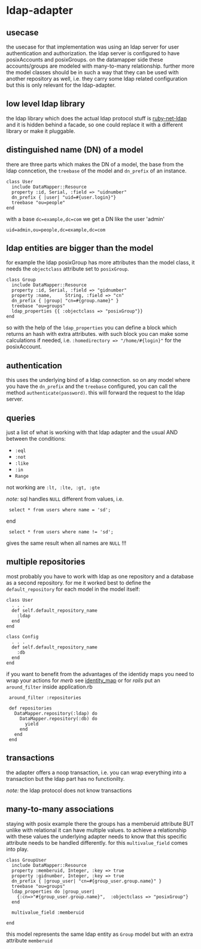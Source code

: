 ldap-adapter
============

usecase
-------

the usecase for that implementation was using an ldap server for user authentication and authorization. the ldap server is configured to have posixAccounts and posixGroups. on the datamapper side these accounts/groups are modeled with many-to-many relationship. further more the model classes should be in such a way that they can be used with another repository as well, i.e. they carry some ldap related configuration but this is only relevant for the ldap-adapter.

low level ldap library
----------------------

the ldap library which does the actual ldap protocol stuff is [ruby-net-ldap](http://rubyforge.org/projects/net-ldap/) and it is hidden behind a facade, so one could replace it with a different library or make it pluggable.

distinguished name (DN) of a model
----------------------------------

there are three parts which makes the DN of a model, the base from the ldap conncetion, the `treebase` of the model and `dn_prefix` of an instance.

    class User
      include DataMapper::Resource
      property :id, Serial, :field => "uidnumber"
      dn_prefix { |user| "uid=#{user.login}"}
      treebase "ou=people"
    end

with a base `dc=example,dc=com` we get a DN like the user 'admin'

    uid=admin,ou=people,dc=example,dc=com

ldap entities are bigger than the model
---------------------------------------

for example the ldap posixGroup has more attributes than the model class, it needs the `objectclass` attribute set to `posixGroup`.

    class Group
      include DataMapper::Resource
      property :id, Serial, :field => "gidnumber"
      property :name,     String, :field => "cn"
      dn_prefix { |group| "cn=#{group.name}" }
      treebase "ou=groups"
      ldap_properties {{ :objectclass => "posixGroup"}}
    end

so with the help of the `ldap_properties` you can define a block which returns an hash with extra attributes. with such block you can make some calculations if needed, i.e. `:homedirectory => "/home/#{login}"` for the posixAccount.

authentication
--------------

this uses the underlying bind of a ldap connection. so on any model where you have the `dn_prefix` and the `treebase` configured, you can call the method `authenticate(password)`. this will forward the request to the ldap server.

queries
-------

just a list of what is working with that ldap adapter and the usual AND between the conditions:  
                                                               
* `:eql`
* `:not`
* `:like`
* `:in`
* `Range`

not working are `:lt, :lte, :gt, :gte`

*note:* sql handles `NULL` different from values, i.e.

     select * from users where name = 'sd';

end

     select * from users where name != 'sd';

gives the same result when all names are `NULL` !!!

multiple repositories
---------------------

most probably you have to work with ldap as one repository and a database as a second repository. for me it worked best to define the `default_repository` for each model in the model itself:

    class User
      . . .     
      def self.default_repository_name
        :ldap
      end
    end

    class Config
      . . .   
      def self.default_repository_name
        :db
      end
    end

if you want to benefit from the advantages of the identidy maps you need to wrap your actions for *merb* see
[identity_map](http://www.datamapper.org/doku.php?id=docs:identity_map)
or for *rails* put an `around_filter` inside application.rb

     around_filter :repositories
     
     def repositories
       DataMapper.repository(:ldap) do
         DataMapper.repository(:db) do
           yield
         end 
       end 
     end
     
transactions
------------

the adapter offers a noop transaction, i.e. you can wrap everything into a transaction but the ldap part has no functionilty.

*note:* the ldap protocol does not know transactions

many-to-many associations
-------------------------

staying with posix example there the groups has a memberuid attribute BUT unlike with relational it can have multiple values. to achieve a relationship with these values the underlying adapter needs to know that this specific attribute needs to be handled differently. for this `multivalue_field` comes into play.

    class GroupUser
      include DataMapper::Resource    
      property :memberuid, Integer, :key => true
      property :gidnumber, Integer, :key => true
      dn_prefix { |group_user| "cn=#{group_user.group.name}" }
      treebase "ou=groups"
      ldap_properties do |group_user|
        {:cn=>"#{group_user.group.name}",  :objectclass => "posixGroup"}
      end
    
      multivalue_field :memberuid
          
    end

this model represents the same ldap entity as `Group` model but with an extra attribute `memberuid`
